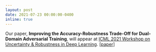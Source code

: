 ```yaml
---
layout: post
date: 2021-07-23 00:00:00-0400
inline: true
---
```


Our paper, __Improving the Accuracy-Robustness Trade-Off for Dual-Domain Adversarial Training__, will appear at [ICML 2021 Workshop on Uncertainty & Robustness in Deep Learning](https://sites.google.com/view/udlworkshop2021/home). [[paper]](http://www.gatsby.ucl.ac.uk/~balaji/udl2021/accepted-papers/UDL2021-paper-048.pdf)
